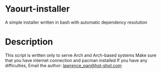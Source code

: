 # Yaourt-installer
A simple installer written in bash with automatic dependency resolution

# Description
This script is written only to serve Arch and Arch-based systems
Make sure that you have internet connection and pacman installed
If you have any difficulties, 
Email the author: lawrence_pan@hot-shot.com
